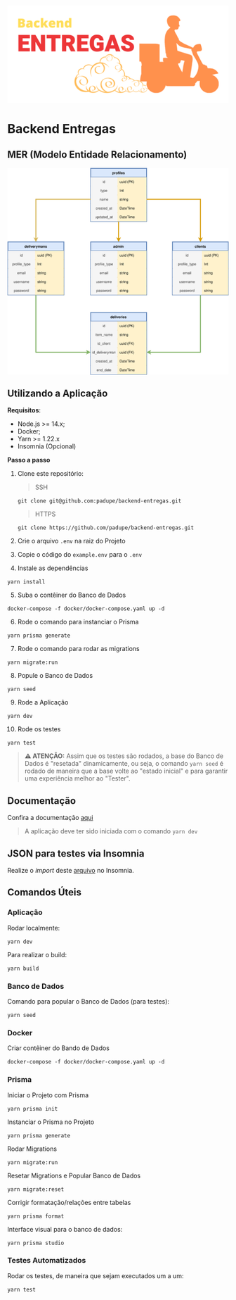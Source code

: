 ![img](https://github.com/padupe/backend-entregas/blob/master/images/backend_entregas.svg)
# Backend Entregas

## MER (Modelo Entidade Relacionamento)
<div align="center">
      <img align="center" alt="MER-Backend-Entregas" src="https://github.com/padupe/backend-entregas/blob/master/images/mer.svg">     
</div>


## Utilizando a Aplicação

**Requisitos**:
- Node.js >= 14.x;
- Docker;
- Yarn >= 1.22.x
- Insomnia (Opcional)

**Passo a passo**
1. Clone este repositório:
      > SSH
      ```
      git clone git@github.com:padupe/backend-entregas.git
      ```

      > HTTPS
      ```
      git clone https://github.com/padupe/backend-entregas.git
      ```

2. Crie o arquivo `.env` na raiz do Projeto

3. Copie o código do `example.env` para o `.env`

4. Instale as dependências
```
yarn install
```

5. Suba o contêiner do Banco de Dados
```
docker-compose -f docker/docker-compose.yaml up -d
```

6. Rode o comando para instanciar o Prisma
```
yarn prisma generate
```

7. Rode o comando para rodar as migrations
```
yarn migrate:run
```

8. Popule o Banco de Dados
```
yarn seed
```

9. Rode a Aplicação
```
yarn dev
```

10. Rode os testes
```
yarn test
```

> **⚠️ ATENÇÃO:** Assim que os testes são rodados, a base do Banco de Dados é "resetada" dinamicamente, ou seja, o comando `yarn seed` é rodado de maneira que a base volte ao "estado inicial" e para garantir uma experiência melhor ao "Tester".

## Documentação
Confira a documentação [aqui](http://localhost:4444/api-docs/ "aqui")
> A aplicação deve ter sido iniciada com o comando `yarn dev`

## JSON para testes via Insomnia
Realize o _import_ deste [arquivo](https://github.com/padupe/backend-entregas/blob/master/insomnia/Insomnia.json "arquivo") no Insomnia.

## Comandos Úteis

### Aplicação

Rodar localmente:
```
yarn dev
```

Para realizar o build:
```
yarn build
```

### Banco de Dados

Comando para popular o Banco de Dados (para testes):
```
yarn seed
```

### Docker

Criar contêiner do Bando de Dados
```
docker-compose -f docker/docker-compose.yaml up -d
```

### Prisma

Iniciar o Projeto com Prisma
```
yarn prisma init
```

Instanciar o Prisma no Projeto
```
yarn prisma generate
```

Rodar Migrations
```
yarn migrate:run
```

Resetar Migrations e Popular Banco de Dados
```
yarn migrate:reset
```

Corrigir formatação/relações entre tabelas
```
yarn prisma format
```

Interface visual para o banco de dados:
```
yarn prisma studio
```

### Testes Automatizados

Rodar os testes, de maneira que sejam executados um a um:
```
yarn test
```